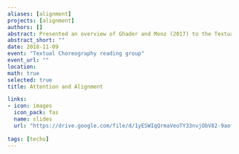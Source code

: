 ```yaml
---
aliases: [alignment]
projects: [alignment]
authors: []
abstract: Presented an overview of Ghader and Monz (2017) to the Textual Choreography reading group at JHU.
abstract_short: ""
date: 2018-11-09
event: "Textual Choreography reading group" 
event_url: ""
location: 
math: true
selected: true
title: Attention and Alignment 

links:
- icon: images
  icon_pack: fas
  name: slides
  url: "https://drive.google.com/file/d/1yESWIqQrmaVeoTY33nvjObV82-9aofzg/view"
  
tags: [techo]
---
```



